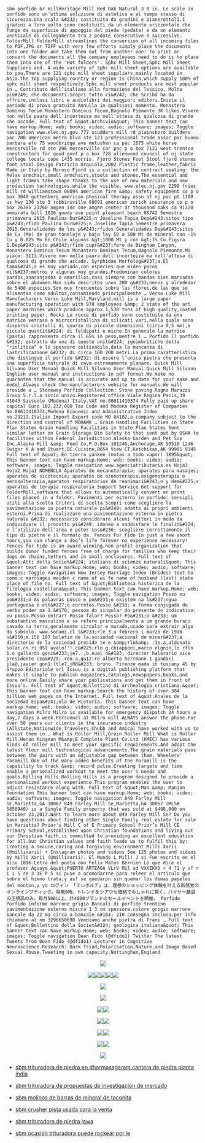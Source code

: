 
```
sbm pórfido 6r millHeritage Mill Red Oak Natural 3 8 in. Le scale in porfido sono un'ottima soluzione di estetica e al tempo stesso di sicurezza.Una scala &#232; costituita da gradini e pianerottoli.I gradini a loro volta sono costituiti da un elemento orizzontale che funge da superficie di appoggio del piede (pedata) e da un elemento verticale di collegamento tra 2 pedate consecutive e successive. FolderMill FolderMill streamlines the conversion of all incoming files to PDF,JPG or TIFF with very few efforts simply place the documents into one folder and take them out from another one! To print or convert the documents all the company employees need to do is to place them into one of the 'Hot folders'. Sphc Mill Sheet,Sphc Mill Sheet Suppliers and. A wide variety of sphc mill sheet options are available to you,There are 121 sphc mill sheet suppliers,mainly located in Asia.The top supplying country or region is China,which supply 100% of sphc mill sheet respectively.Sphc mill sheet products are most popular in … Contributo dell’italiano alla formazione del lessico. Molto pi&#249; che documenti.Scopri tutto ci&#242; che Scribd ha da offrire,inclusi libri e audiolibri dei maggiori editori.Inizia il periodo di prova gratuito Annulla in qualsiasi momento. Monastero Dominus Tecum Monastero Dominus Tecum,Bagnolo Piemonte.3K likes.Vivere non nella paura dell'incertezza ma nell'attesa di qualcosa di grande che accade. Full text of &quot;Archivio&quot; This banner text can have markup.Home; web; books; video; audio; software; images; Toggle navigation www.elec.nj.gov 777 scudders mill rd plainsboro builders pac 200 american metro blvd ste 123 professional trade assoc pac buono barbara efo 75 woodbridge ave metuchen ca pac 1675 white horse mercerville rd ste 206 mercerville car pac p o box 7121 west trenton constructors for good govt p o box 728 allenwood council of nj state college locals cope 1435 morris. Fjord Stones Foot Stool fjord stones foot stool.Design Patricia Urquiola,2002 Plastic frame,leather,fabric Made in Italy by Moroso Fjord is a collection of contract seating: the Relax armchair,small armchairs,stools and stones.The essential and light frames take shape thanks to the use of new materials and new production technologies,while the visible. www.elec.nj.gov 2299 fries mill rd williamstown 08094 american fire &amp; safety equipment co p o box 3048 guttenberg american physical therapy assn of nj pac pt 1100 us hwy 130 ste 3 robbinsville 08691 american zurich insurance co p o box 26385 23260 amgen inc one amgen center dr thousand oaks ca 91320 ammirata bill 1026 gowdy ave point pleasant beach 08742 Semestre primavera 2015 Paulina Dur&#225;n Joseline Tapia Dep&#243;sitos tipo p&#243;rfido Paulina Dur&#225;n Joseline Tapia Semestre primavera 2015.Generalidades de los p&#243;rfidos.Generalidades Dep&#243;sitos de Cu (Mo) de gran tonelaje y baja ley 50 a 500 Mt de mineral con ~1% Cu y 0.02% Mo En Chile algunos &gt;1000 Mt y con &gt;1% Cu.Figura 1.Dep&#243;sito p&#243;rfido cupr&#237;fero de Bingham Canyon, Monastero Dominus Tecum Monastero Dominus Tecum,Bagnolo Piemonte.Mi piace: 3113.Vivere non nella paura dell'incertezza ma nell'attesa di qualcosa di grande che accade. Syrphidae Morfolog&#237;a.El tama&#241;o es muy variado,con especies que miden pocos mil&#237;metros y algunas muy grandes.Predominan colores pardos,anaranjados o amarillos,casi siempre con bandas bien marcadas sobre el abdomen.Han sido descritos unos 200 g&#233;neros y alrededor de 5400 especies.Son muy frecuentes sobre las flores,de las que se alimentan como adultos,consumiendo principalmente … Verso Luke Mill Manufacturers Verso Luke Mill,Maryland,mill is a large paper manufacturing operation with 970 employees &amp; 2 state of the art paper machines which produce approx.1,530 tons of high quality,coated printing paper. Rocks Le rocce di porfido sono costituite da una matrice vetrosa o microcristallina di silicati vari,nella quale sono dispersi cristalli di quarzo di piccole dimensioni (circa 0,5 mm),e piccole quantit&#224; di feldspati e miche.In generale la matrice (pasta) rappresenta circa il 65% in peso,mentre i … Porfido Il porfido &#232; estratto da una di queste unit&#224; ignimbritiche detta “riolitica” e lo spessore coltivabile,data la mancanza di lastrificazione &#232; di circa 100 200 metri.La prima caratteristica che distingue il porfido &#232; di essere l’unica pietra che presenta una superficie naturale di cava estremamente planare. Quick Mill Silvano User Manual Quick Mill Silvano User Manual.Quick Mill Silvano English user manual and instructions in pdf format.We make no guarantee that the manual is accurate and up to date for your make and model.Always check the manufacturers website for manuals.We will provide a … Stoneway Porfido Collection: Stone paving Ragno Marazzi Group S.r.l.a socio unico.Registered office Viale Regina Pacis,39 41049 Sassuolo (Modena) Italy.VAT no.00611410374 Fully paid up share capital Euro 102,232,000 Tax Code and Modena Register of Companies No.00611410374,Modena Economic and Administrative Index no.29219,Italian Import Export code MO 04102,a company subject to the direction and control of MOHAWK … Grain Handling Facilities in State Plan States Grain Handling Facilities in State Plan States Sent similar letter on Grain Storage Bin Safety to that sent out by OSHA to facilities within Federal Jurisdiction.Alaska Garden and Pet Sup Inc.Alaska Mill &amp; Feed Co,P.O.Box 101246,Anchorage,AK 99510 1246 Swiger K A and Stuart,DC Cuisine,8654 View CT,Ketchikan,AK 99901 9145 Full text of &quot;.En tierra yankee (notas a todo vapor) 1895&quot; This banner text can have markup.Home; web; books; video; audio; software; images; Toggle navigation www.agenciatributaria.es Hoja3 Hoja2 Hoja1 NOMENCLA Aparatos de mecanoterapia; aparatos para masajes; aparatos de sicotecnia; aparatos de ozonoterapia,oxigenoterapia o aerosolterapia,aparatos respiratorios de reanimaci&#243;n y dem&#225;s aparatos de terapia respiratoria Support Service Get support for FolderMill,software that allows to automatically convert or print files placed in a folder. Pavimenti per esterni in porfido: consigli utili alla scelta Criteri di scelta.Scopri come scegliere la pavimentazione in pietra naturale pi&#249; adatta ai propri ambienti esterni.Prima di realizzare una pavimentazione esterna in pietra naturale &#232; necessario considerare alcuni fattori in modo da individuare il prodotto pi&#249; idoneo a soddisfare le finalit&#224; e l’utilizzo dell’area e poter cos&#236; scegliere correttamente il tipo di pietra e il formato da. Fences For Fido In just a few short hours,you can change a dog’s life forever no experience necessary! Fences for Fido is an award winning,non profit organization that builds donor funded fences free of charge for families who keep their dogs on chains,tethers and in small enclosures. Full text of &quot;Atti della Societ&#224; italiana di scienze naturali&quot; This banner text can have markup.Home; web; books; video; audio; software; images; Toggle navigation New Jersey Marriage Index (Brides) text to come.c marriages maiden c name of wi fe name of husband (last) state place of file no. Full text of &quot;Biblioteca historica de la filologia castellana&quot; This banner text can have markup.Home; web; books; video; audio; software; images; Toggle navigation Posso ou po&#231;o As palavras posso e po&#231;o existem na l&#237;ngua portuguesa e est&#227;o corretas.Posso &#233; a forma conjugada do verbo poder na 1.&#170; pessoa do singular do presente do indicativo: eu posso.Posso entrar? Posso falar? Posso? Po&#231;o &#233; um substantivo masculino e se refere principalmente a um grande buraco cavado na terra,geralmente circular e murado,usado para extrair algo do subsolo. www.sonami.cl s&#233;rle 3.u febrero i marzo de 1910 n&#250;m.156 107 boletin de la.sociedad nacional de miner&#237;a directorio de la sociedad preside te e &amp;rlo&amp; :3e.a,aldunato solar,cn.ri 05l avalo!'!.c&#225;rlo g.cbiapponi,marco elgnin,lo rfln 1.o gallardo gonz&#233;je7.:,b.nuel 4&#183; director halorario vice presidente cea&#225;.reo.a.gu1z:re alberto herrmann 1 gandari jla@,javier gon1:ltle7.j08&#233; bruno. Firenze made in tuscany 45 by Gruppo Editoriale srl Issuu is a digital publishing platform that makes it simple to publish magazines,catalogs,newspapers,books,and more online.Easily share your publications and get them in front of Issuu’s. Full text of &quot;Bullettino di archeologia cristiana.&quot; This banner text can have markup.Search the history of over 384 billion web pages on the Internet. Full text of &quot;Anales de la Sociedad Espa&#241;ola de Historia. This banner text can have markup.Home; web; books; video; audio; software; images; Toggle navigation Milro Milro is available for emergency dispatch 24 hours a day,7 days a week.Personnel at Milro will ALWAYS answer the phone.For over 50 years our clients in the insurance industry (Allstate,Nationwide,Travelers,Chubb and Amica) have worked with us to assist them in … What is Roller Mill,Grain Roller Mill What is Roller Mill.Henan Kingman M&amp;E Complete Plant Co.Ltd (KMEC) has various kinds of roller mill to meet your specific requirements.And adopt the latest flour mill technological advancements.The grain materials pass between the pairs with an adjustable gap between them. Wheelers' Paramill One of the many added benefits of the Paramill is the capability to track &amp; record pulse.Creating targets and time enable a personalized workout to meet the user's needs and goals.Rolling Hills.Rolling Hills is a program designed to provide a personalized workout experience.This program enables the user to adjust resistance along with. Full text of &quot;Mas &amp; Manjon Foundation This banner text can have markup.Home; web; books; video; audio; software; images; Toggle navigation 849 Farley Mill SE,Marietta,GA 30067 849 Farley Mill Se,Marietta,GA 30067 (MLS# 5858940) is a Single Family property that was sold at $498,000 on October 23,2017.Want to learn more about 849 Farley Mill Se? Do you have questions about finding other Single Family real estate for sale in Marietta? Prior's Mill C of E Primary School Prior’s Mill CE Primary School,established upon Christian foundations and living out our Christian faith,is committed to providing an excellent education for all.Our Christian values and faith leads us to fulfil this by: Creating a secure,caring and forgiving environment Milli Xarii (@millixarii) • Instagram photos and videos See 125 photos and videos by Milli Xarii (@millixarii). El Mundo L Mill) J si Fue escrito en el aiio 1896.Letra del poeta don Felix Matos Bernien Lo que dice el profesor Aguayo &quot;PUERTO ARTEAGA VLrV Mil ad VXXZKXO r 4 ?1 y vf r i i 5 re 3 3E P 5 si puse a acomodarrne para releer el articulo que sobre el himno trata,y as! se quedarpn sin quemar los demas papeles del monton,y yo ログイン 「ミレポルテ」は、理想のショッピング体験を叶える新感覚のオンラインブティック。毎晩9時、トレンドをシアワセ価格でおしゃれに賢く。バイヤー厳選の正規品のみ。毎月500以上、計4000ブランドのセールイベントを開催。 Porfido Porfido informe marrone grigio Bancali di porfido trentino pavimentazione esterno misura 1 3 cm spessore.colore grigio marrone bancale da 22 mq circa a bancale &#164; 210 consegna inclusa.per info chiamare al nm 3296650698 Vendiamo anche pietra di Trani … Full text of &quot;Bollettino della Societ&#224; geologica italiana&quot; This banner text can have markup.Home; web; books; video; audio; software; images; Toggle navigation Dean Fido (@dfido1) Twitter The latest Tweets from Dean Fido (@dfido1).Lecturer in Cognitive Neuroscience.Research: Dark Triad,Polarisation,Nature,and Image Based Sexual Abuse.Tweeting in own capacity.Nottingham,England 
```

<div align="center">

<a href="https://es-crusher.shibang-china.com/github&k=sbm+p%C3%B3rfido+6r+mill"><img src="https://static.shibang-china.com/es/crusher/logo.jpg"></a>

<a href="https://es-crusher.shibang-china.com/github&k=sbm+p%C3%B3rfido+6r+mill"><img src="https://static.shibang-china.com/es/crusher/index.jpg"></a><a href="https://es-crusher.shibang-china.com/material.htmlgithub&k=sbm+p%C3%B3rfido+6r+mill"><img src="https://static.shibang-china.com/es/crusher/material.jpg"></a><a href="https://es-crusher.shibang-china.com/application.htmlgithub&k=sbm+p%C3%B3rfido+6r+mill"><img src="https://static.shibang-china.com/es/crusher/application.jpg"></a><a href="https://es-crusher.shibang-china.com/aboutus.htmlgithub&k=sbm+p%C3%B3rfido+6r+mill"><img src="https://static.shibang-china.com/es/crusher/aboutus.jpg"></a><a href="https://es-crusher.shibang-china.com/contact.htmlgithub&k=sbm+p%C3%B3rfido+6r+mill"><img src="https://static.shibang-china.com/es/crusher/contact.jpg"></a>

<a href="https://es-crusher.shibang-china.com/github&k=sbm+p%C3%B3rfido+6r+mill"><img src="https://static.shibang-china.com/es/crusher/banner.jpg"></a>

<a href="https://swt.shibang-china.com/github&k=sbm+p%C3%B3rfido+6r+mill"><img src="https://static.shibang-china.com/es/crusher/text.jpg"></a>

<a href="https://swt.shibang-china.com/github&k=sbm+p%C3%B3rfido+6r+mill"><img src="https://static.shibang-china.com/es/crusher/chat.jpg"></a><a href="https://es-crusher.shibang-china.com/contact.htmlgithub&k=sbm+p%C3%B3rfido+6r+mill"><img src="https://static.shibang-china.com/es/crusher/message.jpg"></a>

<a href="https://es-crusher.shibang-china.com/products/pe.htmlgithub&k=sbm+p%C3%B3rfido+6r+mill"><img src="https://static.shibang-china.com/es/crusher/pe.jpg"></a><a href="https://es-crusher.shibang-china.com/products/pf.htmlgithub&k=sbm+p%C3%B3rfido+6r+mill"><img src="https://static.shibang-china.com/es/crusher/pf.jpg"></a>

<a href="https://es-crusher.shibang-china.com/products/hpt.htmlgithub&k=sbm+p%C3%B3rfido+6r+mill"><img src="https://static.shibang-china.com/es/crusher/hpt.jpg"></a><a href="https://es-crusher.shibang-china.com/products/vsi.htmlgithub&k=sbm+p%C3%B3rfido+6r+mill"><img src="https://static.shibang-china.com/es/crusher/vsi.jpg"></a>

<a href="https://es-crusher.shibang-china.com/products/klv.htmlgithub&k=sbm+p%C3%B3rfido+6r+mill"><img src="https://static.shibang-china.com/es/crusher/klv.jpg"></a><a href="https://es-crusher.shibang-china.com/products/portable.htmlgithub&k=sbm+p%C3%B3rfido+6r+mill"><img src="https://static.shibang-china.com/es/crusher/portable.jpg"></a>

<a href="https://swt.shibang-china.com/github&k=sbm+p%C3%B3rfido+6r+mill"><img src="https://static.shibang-china.com/es/crusher/case.jpg"></a>

</div>


* [sbm trituradora de piedra en dharmasagaram cantera de piedra planta india](sbm%20trituradora%20de%20piedra%20en%20dharmasagaram%20cantera%20de%20piedra%20planta%20india.md)

* [sbm trituradora de propuestas de investigación de mercado](sbm%20trituradora%20de%20propuestas%20de%20investigaci%C3%B3n%20de%20mercado.md)

* [sbm molinos de barras de mineral de taconita](sbm%20molinos%20de%20barras%20de%20mineral%20de%20taconita.md)

* [sbm crusher pista usada para la venta](sbm%20crusher%20pista%20usada%20para%20la%20venta.md)

* [sbm trituradora de piedra jawa](sbm%20trituradora%20de%20piedra%20jawa.md)

* [sbm ocasión trituradora puede rockear por le](sbm%20ocasi%C3%B3n%20trituradora%20puede%20rockear%20por%20le.md)